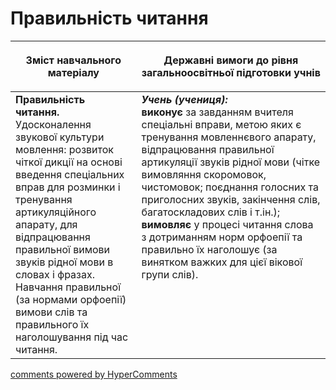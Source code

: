 <div id="hypercomments_widget" class="js-hypercomments-widget invisible"></div>

# Правильність читання

<table>
<thead>
  <tr>
    <th width="40%" align="center"><p>Зміст навчального матеріалу</p></td>
    <th width="60%" align="center"><p>Державні вимоги до рівня загальноосвітньої підготовки учнів</p></td>
  </tr>
</thead>
<tbody>
  <tr>
    <td width="40%" style="vertical-align:top !important;">
<b>Правильність читання.</b><br>
Удосконалення звукової культури мовлення: розвиток чіткої дикції на основі введення спеціальних вправ для розминки і тренування артикуляційного апарату, для відпрацювання правильної вимови звуків рідної мови в словах і фразах. Навчання правильної (за нормами орфоепії) вимови слів та правильного їх наголошування під час читання.<br></td>
    <td width="60%" style="vertical-align:top !important;">
<i><b>Учень (учениця):</b></i><br>
<b>виконує</b> за завданням вчителя спеціальні вправи, метою яких є тренування мовленнєвого апарату, відпрацювання правильної артикуляції звуків рідної мови (чітке вимовляння скоромовок, чистомовок; поєднання голосних та приголосних звуків, закінчення слів, багатоскладових слів і т.ін.);<br>
<b>вимовляє</b> у процесі читання слова з дотриманням норм орфоепії та правильно їх наголошує (за винятком важких для цієї вікової групи слів).<br></td>
  </tr>
</tbody>
</table>

<div class="js-hypercomments-container">
<a href="http://hypercomments.com" class="hc-link" title="comments widget">comments powered by HyperComments</a>
</div>